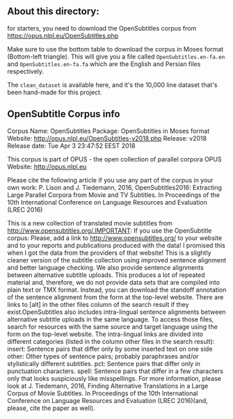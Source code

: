 ## About this directory:
for starters, you need to download the OpenSubtitles corpus from https://opus.nlpl.eu/OpenSubtitles.php

Make sure to use the bottom table to download the corpus in Moses format (Bottom-left triangle). This will give you a file called `OpenSubtitles.en-fa.en` and `OpenSubtitles.en-fa.fa` which are the English and Persian files respectively.

The `clean_dataset` is available here, and it's the 10,000 line dataset that's been hand-made for this project.
## OpenSubtitle Corpus info

 Corpus Name: OpenSubtitles
     Package: OpenSubtitles in Moses format
     Website: http://opus.nlpl.eu/OpenSubtitles-v2018.php
     Release: v2018
Release date: Tue Apr  3 23:47:52 EEST 2018

This corpus is part of OPUS - the open collection of parallel corpora
OPUS Website: http://opus.nlpl.eu

Please cite the following article if you use any part of the corpus in your own work: P. Lison and J. Tiedemann, 2016, OpenSubtitles2016: Extracting Large Parallel Corpora from Movie and TV Subtitles. In Proceedings of the 10th International Conference on Language Resources and Evaluation (LREC 2016)

This is a new collection of translated movie subtitles from http://www.opensubtitles.org/.IMPORTANT: If you use the OpenSubtitle corpus: Please, add a link to http://www.opensubtitles.org/ to your website and to your reports and publications produced with the data! I promised this when I got the data from the providers of that website!  This is a slightly cleaner version of the subtitle collection using improved sentence alignment and better language checking.
We also provide sentence alignments between alternative subtitle uploads. This produces a lot of repeated material and, therefore, we do not provide data sets that are compiled into plain text or TMX format. Instead, you can download the standoff annotation of the sentence alignment from the form at the top-level website. There are links to [alt] in the other files column of the search result if they exist.OpenSubtitles also includes intra-lingual sentence alignments between alternative subtitle uploads in the same language. To access those files, search for resources with the same source and target language using the form on the top-level website. The intra-lingual links are divided into different categories (listed in the column other files in the search result):  insert: Sentence pairs that differ only by some inserted text on one side other: Other types of sentence pairs; probably paraphrases and/or stylistically different subtitles. pct: Sentence pairs that differ only in punctuation characters. spell: Sentence pairs that differ in a few characters only that looks suspiciously like misspellings.  For more information, please look at  J. Tiedemann, 2016, Finding Alternative Translations in a Large Corpus of Movie Subtitles. In Proceedings of the 10th International Conference on Language Resources and Evaluation (LREC 2016)(and, please, cite the paper as well).
